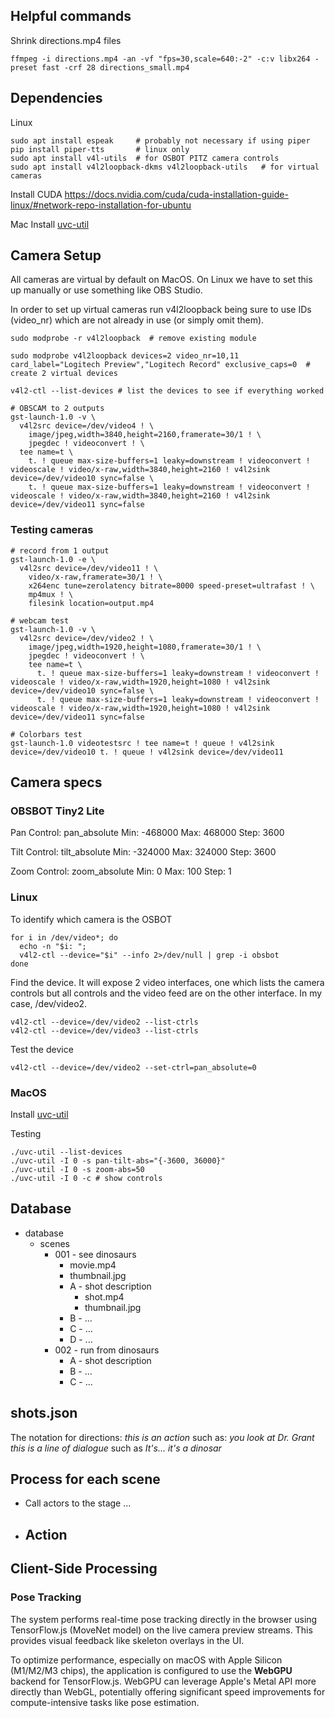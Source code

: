 ## Helpful commands

Shrink directions.mp4 files
```
ffmpeg -i directions.mp4 -an -vf "fps=30,scale=640:-2" -c:v libx264 -preset fast -crf 28 directions_small.mp4
```

## Dependencies

Linux

```
sudo apt install espeak     # probably not necessary if using piper
pip install piper-tts       # linux only
sudo apt install v4l-utils  # for OSBOT PITZ camera controls
sudo apt install v4l2loopback-dkms v4l2loopback-utils   # for virtual cameras
```

Install CUDA
https://docs.nvidia.com/cuda/cuda-installation-guide-linux/#network-repo-installation-for-ubuntu

Mac
Install [uvc-util](https://github.com/jtfrey/uvc-util)

## Camera Setup

All cameras are virtual by default on MacOS. On Linux we have to set this up manually or use something like OBS Studio.

In order to set up virtual cameras run v4l2loopback being sure to use IDs (video_nr) which are not already in use (or simply omit them).

```
sudo modprobe -r v4l2loopback  # remove existing module

sudo modprobe v4l2loopback devices=2 video_nr=10,11 card_label="Logitech Preview","Logitech Record" exclusive_caps=0  # create 2 virtual devices

v4l2-ctl --list-devices # list the devices to see if everything worked

# OBSCAM to 2 outputs
gst-launch-1.0 -v \
  v4l2src device=/dev/video4 ! \
    image/jpeg,width=3840,height=2160,framerate=30/1 ! \
    jpegdec ! videoconvert ! \
  tee name=t \
    t. ! queue max-size-buffers=1 leaky=downstream ! videoconvert ! videoscale ! video/x-raw,width=3840,height=2160 ! v4l2sink device=/dev/video10 sync=false \
    t. ! queue max-size-buffers=1 leaky=downstream ! videoconvert ! videoscale ! video/x-raw,width=3840,height=2160 ! v4l2sink device=/dev/video11 sync=false
```

### Testing cameras

```
# record from 1 output
gst-launch-1.0 -e \
  v4l2src device=/dev/video11 ! \
    video/x-raw,framerate=30/1 ! \
    x264enc tune=zerolatency bitrate=8000 speed-preset=ultrafast ! \
    mp4mux ! \
    filesink location=output.mp4

# webcam test
gst-launch-1.0 -v \
  v4l2src device=/dev/video2 ! \
    image/jpeg,width=1920,height=1080,framerate=30/1 ! \
    jpegdec ! videoconvert ! \
    tee name=t \
      t. ! queue max-size-buffers=1 leaky=downstream ! videoconvert ! videoscale ! video/x-raw,width=1920,height=1080 ! v4l2sink device=/dev/video10 sync=false \
      t. ! queue max-size-buffers=1 leaky=downstream ! videoconvert ! videoscale ! video/x-raw,width=1920,height=1080 ! v4l2sink device=/dev/video11 sync=false

# Colorbars test
gst-launch-1.0 videotestsrc ! tee name=t ! queue ! v4l2sink device=/dev/video10 t. ! queue ! v4l2sink device=/dev/video11

```

## Camera specs

### OBSBOT Tiny2 Lite

Pan
Control: pan_absolute
Min: -468000
Max: 468000
Step: 3600

Tilt
Control: tilt_absolute
Min: -324000
Max: 324000
Step: 3600

Zoom
Control: zoom_absolute
Min: 0
Max: 100
Step: 1

### Linux

To identify which camera is the OSBOT

```
for i in /dev/video*; do
  echo -n "$i: ";
  v4l2-ctl --device="$i" --info 2>/dev/null | grep -i obsbot
done
```

Find the device. It will expose 2 video interfaces, one which lists the camera controls but all controls and the video feed are on the other interface. In my case, /dev/video2.

```
v4l2-ctl --device=/dev/video2 --list-ctrls
v4l2-ctl --device=/dev/video3 --list-ctrls
```

Test the device

```
v4l2-ctl --device=/dev/video2 --set-ctrl=pan_absolute=0
```

### MacOS

Install [uvc-util](https://github.com/jtfrey/uvc-util)

Testing

```
./uvc-util --list-devices
./uvc-util -I 0 -s pan-tilt-abs="{-3600, 36000}"
./uvc-util -I 0 -s zoom-abs=50
./uvc-util -I 0 -c # show controls
```

## Database

- database
  - scenes
    - 001 - see dinosaurs
      - movie.mp4
      - thumbnail.jpg
      - A - shot description
        - shot.mp4
        - thumbnail.jpg
      - B - ...
      - C - ...
      - D - ...
    - 002 - run from dinosaurs
      - A - shot description
      - B - ...
      - C - ...

## shots.json

The notation for directions:
_this is an action_ such as: _you look at Dr. Grant_
_this is a line of dialogue_ such as _It's... it's a dinosar_

## Process for each scene

- Call actors to the stage
  ...
- ## Action

## Client-Side Processing

### Pose Tracking

The system performs real-time pose tracking directly in the browser using TensorFlow.js (MoveNet model) on the live camera preview streams. This provides visual feedback like skeleton overlays in the UI.

To optimize performance, especially on macOS with Apple Silicon (M1/M2/M3 chips), the application is configured to use the **WebGPU** backend for TensorFlow.js. WebGPU can leverage Apple's Metal API more directly than WebGL, potentially offering significant speed improvements for compute-intensive tasks like pose estimation.
